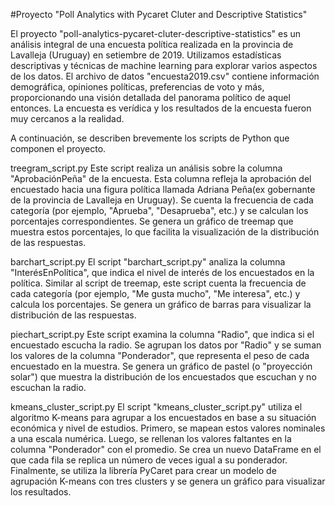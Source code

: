 #Proyecto "Poll Analytics with Pycaret Cluter and Descriptive Statistics"

El proyecto "poll-analytics-pycaret-cluter-descriptive-statistics" es un análisis integral de una encuesta política realizada en la provincia de Lavalleja (Uruguay) en setiembre de 2019. Utilizamos estadísticas descriptivas y técnicas de machine learning para explorar varios aspectos de los datos. El archivo de datos "encuesta2019.csv" contiene información demográfica, opiniones políticas, preferencias de voto y más, proporcionando una visión detallada del panorama político de aquel entonces.
La encuesta es verídica y los resultados de la encuesta fueron muy cercanos a la realidad.

A continuación, se describen brevemente los scripts de Python que componen el proyecto.

treegram_script.py
Este script realiza un análisis sobre la columna "AprobaciónPeña" de la encuesta. Esta columna refleja la aprobación del encuestado hacia una figura política llamada Adriana Peña(ex gobernante de la provincia de Lavalleja en Uruguay). Se cuenta la frecuencia de cada categoría (por ejemplo, "Aprueba", "Desaprueba", etc.) y se calculan los porcentajes correspondientes. Se genera un gráfico de treemap que muestra estos porcentajes, lo que facilita la visualización de la distribución de las respuestas.

barchart_script.py
El script "barchart_script.py" analiza la columna "InterésEnPolítica", que indica el nivel de interés de los encuestados en la política. Similar al script de treemap, este script cuenta la frecuencia de cada categoría (por ejemplo, "Me gusta mucho", "Me interesa", etc.) y calcula los porcentajes. Se genera un gráfico de barras para visualizar la distribución de las respuestas.

piechart_script.py
Este script examina la columna "Radio", que indica si el encuestado escucha la radio. Se agrupan los datos por "Radio" y se suman los valores de la columna "Ponderador", que representa el peso de cada encuestado en la muestra. Se genera un gráfico de pastel (o "proyección solar") que muestra la distribución de los encuestados que escuchan y no escuchan la radio.

kmeans_cluster_script.py
El script "kmeans_cluster_script.py" utiliza el algoritmo K-means para agrupar a los encuestados en base a su situación económica y nivel de estudios. Primero, se mapean estos valores nominales a una escala numérica. Luego, se rellenan los valores faltantes en la columna "Ponderador" con el promedio. Se crea un nuevo DataFrame en el que cada fila se replica un número de veces igual a su ponderador. Finalmente, se utiliza la librería PyCaret para crear un modelo de agrupación K-means con tres clusters y se genera un gráfico para visualizar los resultados.
